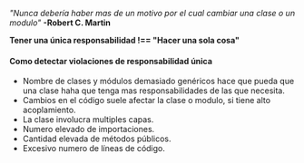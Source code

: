 *"Nunca debería haber mas de un motivo por el cual cambiar una clase o un modulo"*
**-Robert C. Martin** <span>

**Tener una única responsabilidad !== "Hacer una sola cosa"**
#### Como detectar violaciones de responsabilidad única

* Nombre de clases y módulos demasiado genéricos hace que pueda que una clase haha que tenga mas responsabilidades de las que necesita.
* Cambios en el código suele afectar la clase o modulo, si tiene alto acoplamiento.
* La clase involucra multiples capas.  
* Numero elevado de importaciones.
* Cantidad elevada de métodos públicos.
* Excesivo numero de líneas de código.